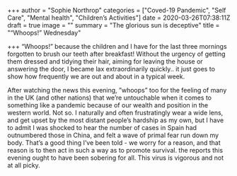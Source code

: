 +++
author = "Sophie Northrop"
categories = ["Coved-19 Pandemic", "Self Care", "Mental health", "Children’s Activities"]
date = 2020-03-26T07:38:11Z
draft = true
image = ""
summary = "The glorious sun is deceptive"
title = "“Whoops!” Wednesday"

+++
“Whoops!” because the children and I have for the last three mornings forgotten to brush our teeth after breakfast! Without the urgency of getting them dressed and tidying their hair, aiming for leaving the house or answering the door, I became lax extraordinarily quickly.. it just goes to show how frequently we are out and about in a typical week.

After watching the news this evening, ”whoops” too for the feeling of many in the UK (and other nations) that we’re untouchable when it comes to something like a pandemic because of our wealth and position in the western world. Not so. I naturally and often frustratingly wear a wide lens, and get upset by the most distant people’s hardship as my own, but I have to admit I was shocked to hear the number of cases in Spain had outnumbered those in China, and felt a wave of primal fear run down my body. That’s a good thing I’ve been told - we worry for a reason, and that reason is to then act in such a way as to promote survival. the reports this evening ought to have been sobering for all. This virus is vigorous and not at all picky.